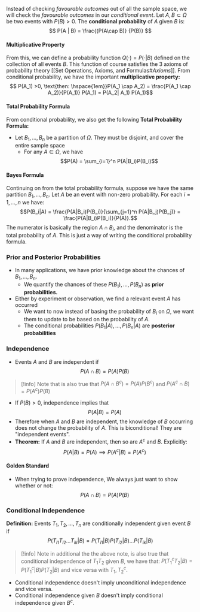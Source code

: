 Instead of checking *favourable outcomes* out of all the sample space, we will check the *favourable outcomes* in our *conditional event*. Let $A, B \subset \Omega$ be two events with $P(B) >0$. The **conditional probability** of $A$ given $B$ is:
$$ P(A | B) = \frac{(P(A\cap B)} {P(B)} $$
#### Multiplicative Property
From this, we can define a probability function $Q(\cdot) = P(\cdot | B)$ defined on the collection of all events $B$. This function of course satisfies the 3 axioms of probability theory [[Set Operations, Axioms, and Formulas#*Axioms*]]. From conditional probability, we have the important **multiplicative property:**
$$ P(A_1) >0, \text{then: \hspace{1em}}P(A_1 \cap A_2) =  \frac{P(A_1 \cap A_2)}{P(A_1)} P(A_1) = P(A_2| A_1) P(A_1)$$


#### Total Probability Formula
From conditional probability, we also get the following **Total Probability Formula:**
- Let $B_1, \ldots, B_n$ be a partition of $\Omega$. They must be disjoint, and cover the entire sample space
	- For any $A \in \Omega$, we have $$P(A) = \sum_{i=1}^n P(A|B_i)P(B_i)$$
#### Bayes Formula
Continuing on from the total probability formula, suppose we have the same partition $B_1 , \ldots, B_n$. Let $A$ be an event with non-zero probability. For each $i = 1, \ldots, n$ we have:
$$P(B_i|A) = \frac{P(A|B_i)P(B_i)}{\sum_{j=1}^n P(A|B_j)P(B_j)} = \frac{P(A|B_i)P(B_i)}{P(A)}.$$
The numerator is basically the region $A\cap B_i$, and the denominator is the total probability of $A$. This is just a way of writing the conditional probability formula.

### Prior and Posterior Probabilities
- In many applications, we have prior knowledge about the chances of $B_1, \ldots, B_n$.
	- We quantify the chances of these $P(B_1), \ldots, P(B_n)$ as **prior probabilities.**
- Either by experiment or observation, we find a relevant event $A$ has occurred
	- We want to now instead of basing the probability of $B_i$ on $\Omega$, we want them to update to be based on the probability of $A$.
	- The conditional probabilities $P(B_1|A), \ldots, P(B_n|A)$ are **posterior probabilities**
### Independence
- Events $A$ and $B$ are independent if 
$$ P(A\cap B) = P(A)P(B)$$
>[!info]
>Note that is also true that $P(A \cap B^c) = P(A)P(B^c)$ and $P(A^c \cap B) = P(A^c)P(B)$
- If $P(B) > 0$, independence implies that $$P(A|B) = P(A)$$
- Therefore when $A$ and $B$ are independent, the knowledge of $B$ occurring does not change the probability of $A$. This is biconditional! They are "independent events".
- **Theorem:** If $A$ and $B$ are independent, then so are $A^c$ and $B$. Explicitly:
$$P(A|B) = P(A) \implies P(A^c |B) = P(A^c)$$

#### Golden Standard
- When trying to prove independence, We always just want to show whether or not:
$$ P(A \cap B) = P(A)P(B)$$

### Conditional Independence

**Definition:** Events $T_1, T_2, \ldots, T_n$ are conditionally independent given event $B$ if $$P(T_{i1} T_{i2} \dots T_{ik} | B) = P(T_{i1}|B)P(T_{i2}|B) \dots P(T_{ik}|B)$$
>[!info]
>Note in additional the the above note, is also true that conditional independence of $T_1 T_2$ given $B$, we have that: $P(T_1^c T_2 | B) = P(T_1^c| B) P(T_2| B)$ and vice versa with $T_1 , T_2^c$.
- Conditional independence doesn't imply unconditional independence and vice versa.
- Conditional independence given $B$ doesn't imply conditional independence given $B^c$.
